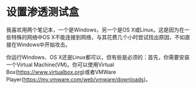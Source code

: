 # 设置渗透测试盒
我喜欢用两个笔记本，一个是Windows，另一个是OS X或Linux。这是因为在一些特殊的网络中OS X不能连接到网络，与其花费几个小时尝试找出原因，不如直接在Windows中开始攻击。

你运行Windows、OS X还是Linux都可以，但有些是必须的：首先，你需要安装一个Virtual Machine(VM)。你可以使用Virtual Box(https://www.virtualbox.org)或者VMWare Player(https://my.vmware.com/web/vmware/downloads)。
